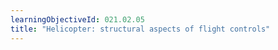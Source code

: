 ```yaml
---
learningObjectiveId: 021.02.05
title: "Helicopter: structural aspects of flight controls"
---
```



